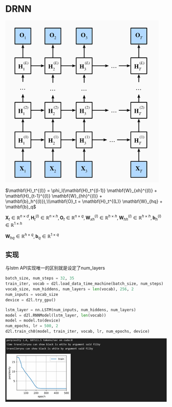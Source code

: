 # DRNN

![Untitled](DRNN%20d80dc8f6dc5f4c82b3f2ef51d6f89124/Untitled.jpeg)

$\mathbf{H}_t^{(l)} = \phi_l(\mathbf{H}_t^{(l-1)} \mathbf{W}_{xh}^{(l)} + \mathbf{H}_{t-1}^{(l)} \mathbf{W}_{hh}^{(l)}  + \mathbf{b}_h^{(l)}),\\\mathbf{O}_t = \mathbf{H}_t^{(L)} \mathbf{W}_{hq} + \mathbf{b}_q$

$\mathbf{X}_t \in \mathbb{R}^{n \times d},\mathbf{H}_t^{(l)} \in \mathbb{R}^{n \times h},\mathbf{O}_t \in \mathbb{R}^{n \times q},\mathbf{W}_{xh}^{(l)} \in \mathbb{R}^{h \times h},\mathbf{W}_{hh}^{(l)} \in \mathbb{R}^{h \times h},\mathbf{b}_h^{(l)} \in \mathbb{R}^{1 \times h}$

$\mathbf{W}_{hq} \in \mathbb{R}^{h \times q},\mathbf{b}_q \in \mathbb{R}^{1 \times q}$

## 实现

与lstm API实现唯一的区别就是设定了num_layers

```python
batch_size, num_steps = 32, 35
train_iter, vocab = d2l.load_data_time_machine(batch_size, num_steps)
vocab_size, num_hiddens, num_layers = len(vocab), 256, 2
num_inputs = vocab_size
device = d2l.try_gpu()
```

```python
lstm_layer = nn.LSTM(num_inputs, num_hiddens, num_layers)
model = d2l.RNNModel(lstm_layer, len(vocab))
model = model.to(device)
num_epochs, lr = 500, 2
d2l.train_ch8(model, train_iter, vocab, lr, num_epochs, device)
```

![Untitled](DRNN%20d80dc8f6dc5f4c82b3f2ef51d6f89124/Untitled.png)